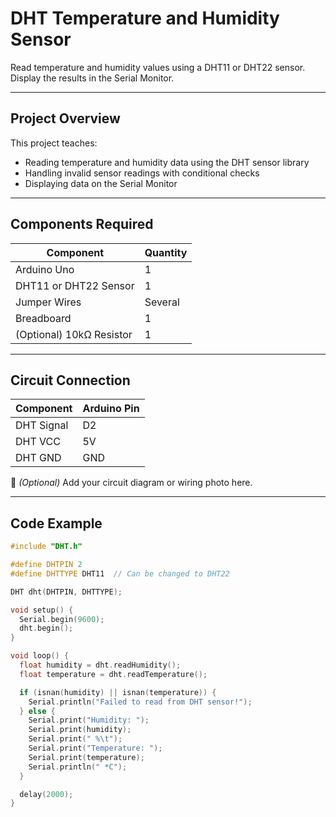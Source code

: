 # DHT Temperature and Humidity Sensor

Read temperature and humidity values using a DHT11 or DHT22 sensor.  
Display the results in the Serial Monitor.

---

## Project Overview

This project teaches:
- Reading temperature and humidity data using the DHT sensor library  
- Handling invalid sensor readings with conditional checks  
- Displaying data on the Serial Monitor  

---

## Components Required

| Component | Quantity |
|------------|-----------|
| Arduino Uno | 1 |
| DHT11 or DHT22 Sensor | 1 |
| Jumper Wires | Several |
| Breadboard | 1 |
| (Optional) 10kΩ Resistor | 1 |

---

## Circuit Connection

| Component | Arduino Pin |
|------------|--------------|
| DHT Signal | D2 |
| DHT VCC | 5V |
| DHT GND | GND |

📸 *(Optional)* Add your circuit diagram or wiring photo here.

---

## Code Example

```cpp
#include "DHT.h"

#define DHTPIN 2       
#define DHTTYPE DHT11  // Can be changed to DHT22

DHT dht(DHTPIN, DHTTYPE);

void setup() {
  Serial.begin(9600);   
  dht.begin();
}

void loop() {
  float humidity = dht.readHumidity();    
  float temperature = dht.readTemperature(); 

  if (isnan(humidity) || isnan(temperature)) {
    Serial.println("Failed to read from DHT sensor!");
  } else {
    Serial.print("Humidity: ");
    Serial.print(humidity);
    Serial.print(" %\t");
    Serial.print("Temperature: ");
    Serial.print(temperature);
    Serial.println(" *C");
  }

  delay(2000); 
}
